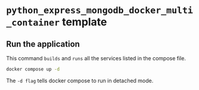 # `python_express_mongodb_docker_multi_container` template

## Run the application

This command `builds` and `runs` all the services listed in the compose file.

```bash
docker compose up -d 
```

The `-d flag` tells docker compose to run in detached mode.
